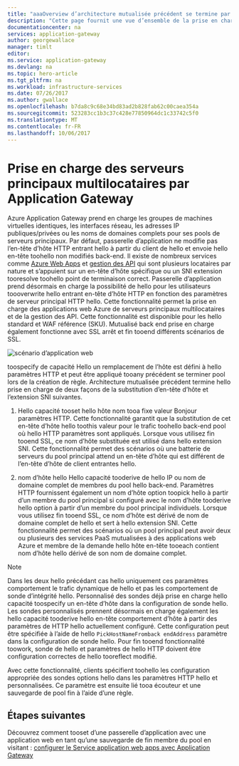 ```yaml
---
title: "aaaOverview d’architecture mutualisée précédent se termine par la passerelle d’Application Azure | Documents Microsoft"
description: "Cette page fournit une vue d’ensemble de la prise en charge de la passerelle d’Application hello pour dorsale architecture mutualisée."
documentationcenter: na
services: application-gateway
author: georgewallace
manager: timlt
editor: 
ms.service: application-gateway
ms.devlang: na
ms.topic: hero-article
ms.tgt_pltfrm: na
ms.workload: infrastructure-services
ms.date: 07/26/2017
ms.author: gwallace
ms.openlocfilehash: b7da8c9c68e34bd83ad2b828fab62c00caea354a
ms.sourcegitcommit: 523283cc1b3c37c428e77850964dc1c33742c5f0
ms.translationtype: MT
ms.contentlocale: fr-FR
ms.lasthandoff: 10/06/2017
---
```

# <a name="application-gateway-support-for-multi-tenant-back-ends"></a>Prise en charge des serveurs principaux multilocataires par Application Gateway

Azure Application Gateway prend en charge les groupes de machines virtuelles identiques, les interfaces réseau, les adresses IP publiques/privées ou les noms de domaines complets pour ses pools de serveurs principaux. Par défaut, passerelle d’application ne modifie pas l’en-tête d’hôte HTTP entrant hello à partir du client de hello et envoie hello en-tête toohello non modifiés back-end. Il existe de nombreux services comme [Azure Web Apps](../app-service-web/app-service-web-overview.md) et [gestion des API](../api-management/api-management-key-concepts.md) qui sont plusieurs locataires par nature et s’appuient sur un en-tête d’hôte spécifique ou un SNI extension tooresolve toohello point de terminaison correct. Passerelle d’application prend désormais en charge la possibilité de hello pour les utilisateurs toooverwrite hello entrant en-tête d’hôte HTTP en fonction des paramètres de serveur principal HTTP hello. Cette fonctionnalité permet la prise en charge des applications web Azure de serveurs principaux multilocataires et de la gestion des API. Cette fonctionnalité est disponible pour les hello standard et WAF référence (SKU). Mutualisé back end prise en charge également fonctionne avec SSL arrêt et fin tooend différents scénarios de SSL.

![scénario d’application web](./media/application-gateway-web-app-overview/scenario.png)

toospecify de capacité Hello un remplacement de l’hôte est défini à hello paramètres HTTP et peut être appliqué tooany précédent se terminer pool lors de la création de règle. Architecture mutualisée précédent termine hello prise en charge de deux façons de la substitution d’en-tête d’hôte et l’extension SNI suivantes.

1. Hello capacité tooset hello hôte nom tooa fixe valeur Bonjour paramètres HTTP. Cette fonctionnalité garantit que la substitution de cet en-tête d’hôte hello toothis valeur pour le trafic toohello back-end pool où hello HTTP paramètres sont appliqués. Lorsque vous utilisez fin tooend SSL, ce nom d’hôte substituée est utilisé dans hello extension SNI. Cette fonctionnalité permet des scénarios où une batterie de serveurs du pool principal attend un en-tête d’hôte qui est différent de l’en-tête d’hôte de client entrantes hello.

2. nom d’hôte hello Hello capacité tooderive de hello IP ou nom de domaine complet de membres du pool hello back-end. Paramètres HTTP fournissent également un nom d’hôte option toopick hello à partir d’un membre du pool principal si configuré avec le nom d’hôte tooderive hello option à partir d’un membre du pool principal individuels. Lorsque vous utilisez fin tooend SSL, ce nom d’hôte est dérivé de nom de domaine complet de hello et sert à hello extension SNI. Cette fonctionnalité permet des scénarios où un pool principal peut avoir deux ou plusieurs des services PaaS mutualisées à des applications web Azure et membre de la demande hello hôte en-tête tooeach contient nom d’hôte hello dérivé de son nom de domaine complet.

> [!NOTE]
> Dans les deux hello précédant cas hello uniquement ces paramètres comportement le trafic dynamique de hello et pas les comportement de sonde d’intégrité hello. Personnalisé des sondes déjà prise en charge hello capacité toospecify un en-tête d’hôte dans la configuration de sonde hello. Les sondes personnalisés prennent désormais en charge également les hello capacité tooderive hello en-tête comportement d’hôte à partir des paramètres de HTTP hello actuellement configuré. Cette configuration peut être spécifiée à l’aide de hello `PickHostNameFromback endAddress` paramètre dans la configuration de sonde hello. Pour fin tooend fonctionnalité toowork, sonde de hello et paramètres de hello HTTP doivent être configuration correctes de hello tooreflect modifié.

Avec cette fonctionnalité, clients spécifient toohello les configuration appropriée des sondes options hello dans les paramètres HTTP hello et personnalisées. Ce paramètre est ensuite lié tooa écouteur et une sauvegarde de pool fin à l’aide d’une règle.

## <a name="next-steps"></a>Étapes suivantes

Découvrez comment tooset d’une passerelle d’application avec une application web en tant qu’une sauvegarde de fin membre du pool en visitant : [configurer le Service application web apps avec Application Gateway](application-gateway-web-app-powershell.md)
